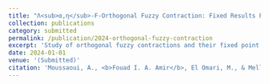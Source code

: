 ```yaml
---
title: "Λ<sub>α,η</sub>-F-Orthogonal Fuzzy Contraction: Fixed Results Practical Application"
collection: publications
category: submitted
permalink: /publication/2024-orthogonal-fuzzy-contraction
excerpt: 'Study of orthogonal fuzzy contractions and their fixed point applications.'
date: 2024-01-01
venue: '(Submitted)'
citation: 'Moussaoui, A., <b>Fouad I. A. Amir</b>, El Omari, M., & Melliani, S. (2024). &quot;Λ<sub>α,η</sub>-F-Orthogonal Fuzzy Contraction: Fixed Results Practical Application.&quot; (Submitted).'
---
```

